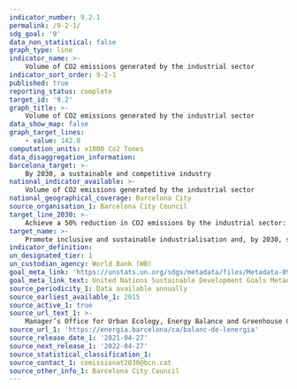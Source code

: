 ```yaml
---
indicator_number: 9.2.1
permalink: /9-2-1/
sdg_goal: '9'
data_non_statistical: false
graph_type: line
indicator_name: >-
    Volume of CO2 emissions generated by the industrial sector 
indicator_sort_order: 9-2-1
published: true
reporting_status: complete
target_id: '9.2'
graph_title: >-
    Volume of CO2 emissions generated by the industrial sector 
data_show_map: false
graph_target_lines:
    - value: 142.8
computation_units: x1000 Co2 Tones
data_disaggregation_information:
barcelona_target: >-
    By 2030, a sustainable and competitive industry
national_indicator_available: >-
    Volume of CO2 emissions generated by the industrial sector 
national_geographical_coverage: Barcelona City
source_organisation_1: Barcelona City Council
target_line_2030: >-
    Achieve a 50% reduction in CO2 emissions by the industrial sector: Less than 142,800 Mt
target_name: >-
    Promote inclusive and sustainable industrialisation and, by 2030, significantly raise industry’s share of employment and gross domestic product, in line with national circumstances, and double its share in the least developed countries
indicator_definition:
un_designated_tier: 1
un_custodian_agency: World Bank (WB)
goal_meta_link: 'https://unstats.un.org/sdgs/metadata/files/Metadata-09-02-01.pdf'
goal_meta_link_text: United Nations Sustainable Development Goals Metadata (pdf 894kB)
source_periodicity_1: Data available annually
source_earliest_available_1: 2015
source_active_1: true
source_url_text_1: >-
    Manager’s Office for Urban Ecology, Energy Balance and Greenhouse Gas Emissions in Barcelona 
source_url_1: 'https://energia.barcelona/ca/balanc-de-lenergia'
source_release_date_1: '2021-04-27'
source_next_release_1: '2022-04-27'
source_statistical_classification_1: 
source_contact_1: comissionat2030@bcn.cat
source_other_info_1: Barcelona City Council
---
```

